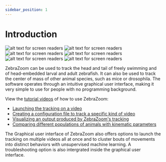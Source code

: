 ```yaml
---
sidebar_position: 1
---
```


# Introduction

![alt text for screen readers](https://zebrazoom.org/videos/gif/output1.gif)
![alt text for screen readers](https://zebrazoom.org/videos/gif/output2.gif)
![alt text for screen readers](https://zebrazoom.org/videos/gif/output3.gif)
![alt text for screen readers](https://zebrazoom.org/videos/gif/output4.gif)
![alt text for screen readers](https://zebrazoom.org/videos/gif/ER.gif)
![alt text for screen readers](https://zebrazoom.org/videos/gif/mouse.gif)

ZebraZoom can be used to track the head and tail of freely swimming and of head-embedded larval and adult zebrafish. It can also be used to track the center of mass of other animal species, such as mice or drosophila. The software operates through an intuitive graphical user interface, making it very simple to use for people with no programming background.

View the [tutorial videos](https://www.youtube.com/playlist?list=PLuWZiRK2HkeVo8zIPixdBj-hBk-cbsQZr) of how to use ZebraZoom:
- [Launching the tracking on a video](https://www.youtube.com/watch?v=uyhCoIlBwsM&list=PLuWZiRK2HkeVo8zIPixdBj-hBk-cbsQZr&index=2)
- [Creating a configuration file to track a specific kind of video](https://www.youtube.com/watch?v=6CJzV81Rdp8&list=PLuWZiRK2HkeVo8zIPixdBj-hBk-cbsQZr&index=2)
- [Visualizing an output produced by ZebraZoom's tracking](https://www.youtube.com/watch?v=7GoCSNDqvak&list=PLuWZiRK2HkeVo8zIPixdBj-hBk-cbsQZr&index=4)
- [Comparing different populations of animals with kinematic parameters](https://www.youtube.com/watch?v=uqLhUKWHPE8&list=PLuWZiRK2HkeVo8zIPixdBj-hBk-cbsQZr&index=5)

The Graphical user interface of ZebraZoom also offers options to launch the tracking on multiple videos all at once and to cluster bouts of movements into distinct behaviors with unsupervised machine learning. A troubleshooting option is also intergrated inside the graphical user interface.

